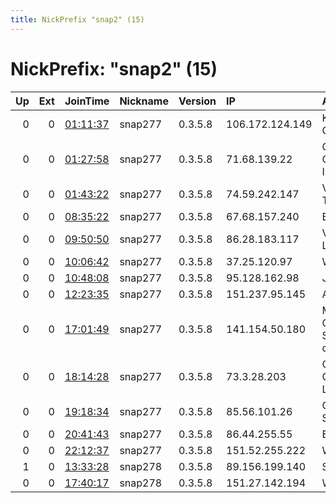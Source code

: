 ```yaml
---
title: NickPrefix "snap2" (15)
---
```


# NickPrefix: "snap2" (15)

|   Up |   Ext | JoinTime                                                                                            | Nickname   | Version   | IP              | AS                                      | CC   |   ORp |   Dirp | OS    | Contact   |   eFamMembers |
|-----:|------:|:----------------------------------------------------------------------------------------------------|:-----------|:----------|:----------------|:----------------------------------------|:-----|------:|-------:|:------|:----------|--------------:|
|    0 |     0 | [01:11:37](https://metrics.torproject.org/rs.html#details/C3635B30EBA56D6ADEC5A66A909D1FCE792A89F5) | snap277    | 0.3.5.8   | 106.172.124.149 | KDDI CORPORATION                        | jp   | 35437 |      0 | Linux | None      |             1 |
|    0 |     0 | [01:27:58](https://metrics.torproject.org/rs.html#details/B09BE906D8325D37507ADCEADAD39FE644B11E87) | snap277    | 0.3.5.8   | 71.68.139.22    | Charter Communications Inc              | us   | 40661 |      0 | Linux | None      |             1 |
|    0 |     0 | [01:43:22](https://metrics.torproject.org/rs.html#details/439392D8FE0A8A55DC0FF3C50883FAD2D947DB9B) | snap277    | 0.3.5.8   | 74.59.242.147   | Videotron Telecom Ltee                  | ca   | 38181 |      0 | Linux | None      |             1 |
|    0 |     0 | [08:35:22](https://metrics.torproject.org/rs.html#details/28132DE5C9AF51FE2A98B2682566F72E2FC41585) | snap277    | 0.3.5.8   | 67.68.157.240   | Bell Canada                             | ca   | 44659 |      0 | Linux | None      |             1 |
|    0 |     0 | [09:50:50](https://metrics.torproject.org/rs.html#details/1235ED02BC512500B88AE144F6BAF1522CD8C8EB) | snap277    | 0.3.5.8   | 86.28.183.117   | Virgin Media Limited                    | gb   | 37381 |      0 | Linux | None      |             1 |
|    0 |     0 | [10:06:42](https://metrics.torproject.org/rs.html#details/8C4CB4343A7EA5E7A339429559E12B7156589D1F) | snap277    | 0.3.5.8   | 37.25.120.97    | WildPark Co                             | ua   | 45159 |      0 | Linux | None      |             1 |
|    0 |     0 | [10:48:08](https://metrics.torproject.org/rs.html#details/D9087107FA5A1486F88C2EDFE708B5B37CA91628) | snap277    | 0.3.5.8   | 95.128.162.98   | JSC AIST                                | ru   | 43153 |      0 | Linux | None      |             1 |
|    0 |     0 | [12:23:35](https://metrics.torproject.org/rs.html#details/D7C63BC981D0460D438D70E6C475C3A66CE592BE) | snap277    | 0.3.5.8   | 151.237.95.145  | Alexandria Ltd.                         | bg   | 44803 |      0 | Linux | None      |             1 |
|    0 |     0 | [17:01:49](https://metrics.torproject.org/rs.html#details/E0AD156D685F429F5E8E905175A8A8804169ECA7) | snap277    | 0.3.5.8   | 141.154.50.180  | MCI Communications Services, Inc. d/b/a | us   | 41847 |      0 | Linux | None      |             1 |
|    0 |     0 | [18:14:28](https://metrics.torproject.org/rs.html#details/362CAE04362692388B16F49B93897B5B762905F6) | snap277    | 0.3.5.8   | 73.3.28.203     | Comcast Cable Communications, LLC       | us   | 45705 |      0 | Linux | None      |             1 |
|    0 |     0 | [19:18:34](https://metrics.torproject.org/rs.html#details/A824DE7FCDAD189E0BC7A48BE2C1AD51F4FB53C8) | snap277    | 0.3.5.8   | 85.56.101.26    | Orange Espagne SA                       | es   | 46153 |      0 | Linux | None      |             1 |
|    0 |     0 | [20:41:43](https://metrics.torproject.org/rs.html#details/52DA9A1D680E239B143A3132B438347CF5927045) | snap277    | 0.3.5.8   | 86.44.255.55    | Eir Broadband                           | ie   | 33147 |      0 | Linux | None      |             1 |
|    0 |     0 | [22:12:37](https://metrics.torproject.org/rs.html#details/0EBC55657BDDA57138E5B97AD89D74EAF45A8D26) | snap277    | 0.3.5.8   | 151.52.255.222  | Wind Tre S.p.A.                         | it   | 38329 |      0 | Linux | None      |             1 |
|    1 |     0 | [13:33:28](https://metrics.torproject.org/rs.html#details/20AEEE5E122487292CBFF9750307CCAC35D60F9F) | snap278    | 0.3.5.8   | 89.156.199.140  | SFR SA                                  | fr   | 45325 |      0 | Linux | None      |             1 |
|    0 |     0 | [17:40:17](https://metrics.torproject.org/rs.html#details/D8FBA2533738CFDC83330E673821AF2E5E765434) | snap278    | 0.3.5.8   | 151.27.142.194  | Wind Tre S.p.A.                         | it   | 35639 |      0 | Linux | None      |             1 |
